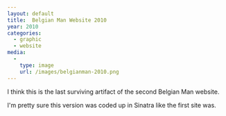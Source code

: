 ```yaml
---
layout: default
title:  Belgian Man Website 2010
year: 2010
categories:
  - graphic
  - website
media:
  -
    type: image
    url: /images/belgianman-2010.png
---
```

I think this is the last surviving artifact of the second Belgian Man website.

I'm pretty sure this version was coded up in Sinatra like the first site was.
